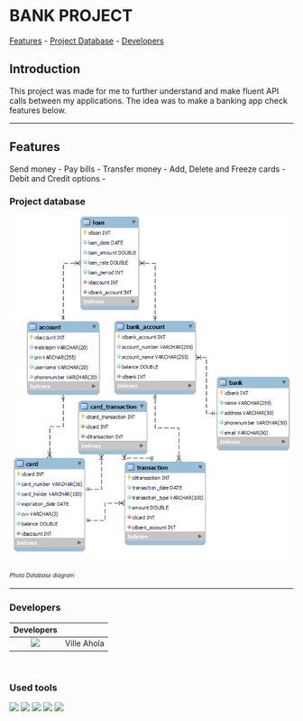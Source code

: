 # BANK PROJECT

[Features](#features) - [Project Database](#project-database) - [Developers](#developers) 

## Introduction
This project was made for me to further understand and make fluent API calls between my applications. The idea was to make a banking app check features below.

---

## Features
Send money - Pay bills - Transfer money - Add, Delete and Freeze cards - Debit and Credit options - 

### Project database 

![ER-Diagram](./documents/database.png)

<sup><sub>*Photo Database diagram*</sup></sub>

---

### Developers

| Developers | |
| :---------------: | --- |
| [<img src="https://github.com/Ville-A.png" width="150px;"/><br /><sub><a href="https://github.com/Ville-A"></a></sub>](https://github.com/Ville-A) | Ville Ahola |
</br>

### Used tools

[<img src="https://github.githubassets.com/assets/GitHub-Mark-ea2971cee799.png" height="80px;"/>](https://github.com)
[<img src="https://www.svgrepo.com/show/303500/react-1-logo.svg" height="80px;"/>](https://react.dev)
[<img src="https://www.svgrepo.com/show/303360/nodejs-logo.svg" height="80px;"/>](https://nodejs.org/en)
[<img src="https://upload.wikimedia.org/wikipedia/commons/a/ad/Logo_PostgreSQL.png" height="80px;"/>](https://www.postgresql.org)
[<img src="https://www.svgrepo.com/show/354202/postman-icon.svg" height="80px;"/>](https://www.postman.com)